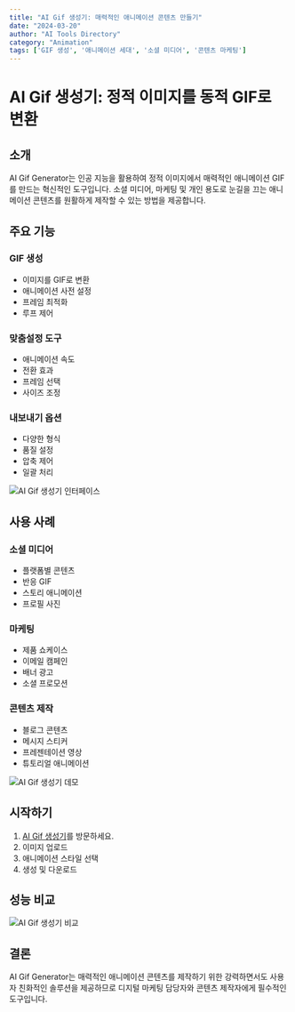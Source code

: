 ```yaml
---
title: "AI Gif 생성기: 매력적인 애니메이션 콘텐츠 만들기"
date: "2024-03-20"
author: "AI Tools Directory"
category: "Animation"
tags: ['GIF 생성', '애니메이션 세대', '소셜 미디어', '콘텐츠 마케팅']
---
```

# AI Gif 생성기: 정적 이미지를 동적 GIF로 변환

## 소개

AI Gif Generator는 인공 지능을 활용하여 정적 이미지에서 매력적인 애니메이션 GIF를 만드는 혁신적인 도구입니다. 소셜 미디어, 마케팅 및 개인 용도로 눈길을 끄는 애니메이션 콘텐츠를 원활하게 제작할 수 있는 방법을 제공합니다.

## 주요 기능

### GIF 생성
- 이미지를 GIF로 변환
- 애니메이션 사전 설정
- 프레임 최적화
- 루프 제어

### 맞춤설정 도구
- 애니메이션 속도
- 전환 효과
- 프레임 선택
- 사이즈 조정

### 내보내기 옵션
- 다양한 형식
- 품질 설정
- 압축 제어
- 일괄 처리

![AI Gif 생성기 인터페이스](/imgs/ai-gif-generator/interface.jpg)

## 사용 사례

### 소셜 미디어
- 플랫폼별 콘텐츠
- 반응 GIF
- 스토리 애니메이션
- 프로필 사진

### 마케팅
- 제품 쇼케이스
- 이메일 캠페인
- 배너 광고
- 소셜 프로모션

### 콘텐츠 제작
- 블로그 콘텐츠
- 메시지 스티커
- 프레젠테이션 영상
- 튜토리얼 애니메이션

![AI Gif 생성기 데모](/imgs/ai-gif-generator/demo.jpg)

## 시작하기

1. [AI Gif 생성기](https://ai-gif-generator.com)를 방문하세요.
2. 이미지 업로드
3. 애니메이션 스타일 선택
4. 생성 및 다운로드

## 성능 비교

![AI Gif 생성기 비교](/imgs/ai-gif-generator/comparison.jpg)

## 결론

AI Gif Generator는 매력적인 애니메이션 콘텐츠를 제작하기 위한 강력하면서도 사용자 친화적인 솔루션을 제공하므로 디지털 마케팅 담당자와 콘텐츠 제작자에게 필수적인 도구입니다.